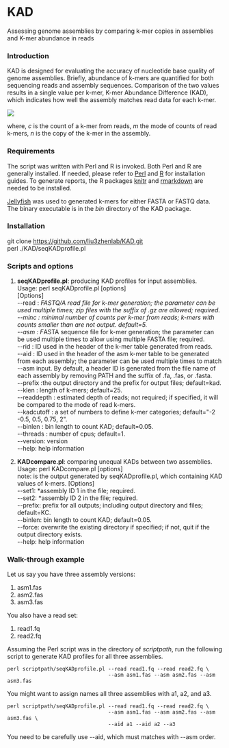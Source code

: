 # KAD
Assessing genome assemblies by comparing k-mer copies in assemblies and K-mer abundance in reads

### Introduction
KAD is designed for evaluating the accuracy of nucleotide base quality of genome assemblies. Briefly, abundance of k-mers are quantified for both sequencing reads and assembly sequences. Comparison of the two values results in a single value per k-mer, K-mer Abundance Difference (KAD), which indicates how well the assembly matches read data for each k-mer.


<img src="https://latex.codecogs.com/svg.latex?\Large&space;KAD=log2\frac{c+m}{m*(n+1)}" />

where, _c_ is the count of a k-mer from reads, _m_ the mode of counts of read k-mers, _n_ is the copy of the k-mer in the assembly. 

### Requirements
The script was written with Perl and R is invoked. Both Perl and R are generally installed. If needed, please refer to [Perl](https://www.perl.org/) and [R](https://www.r-project.org/) for installation guides. To generate reports, the R packages [knitr](https://github.com/yihui/knitr) and [rmarkdown](https://rmarkdown.rstudio.com) are needed to be installed.

[Jellyfish](https://www.cbcb.umd.edu/software/jellyfish/) was used to generated k-mers for either FASTA or FASTQ data. The binary executable is in the _bin_ directory of the KAD package.

### Installation
git clone https://github.com/liu3zhenlab/KAD.git  
perl ./KAD/seqKADprofile.pl

### Scripts and options
1. **seqKADprofile.pl**: producing KAD profiles for input assemblies.  
Usage: perl seqKADprofile.pl [options]  
[Options]  
    --read <file>:	*FASTQ/A read file for k-mer generation; the parameter can be used multiple times; zip files with the suffix of .gz are allowed; required.
    --minc <num>:	minimal number of counts per k-mer from reads; k-mers with counts smaller than <num> are not output. default=5.  
    --asm <file>:	F*ASTA sequence file for k-mer generation; the parameter can be used multiple times to allow using multiple FASTA file; required.  
    --rid <str>:	ID used in the header of the k-mer table generated from reads.  
    --aid <str>:	ID used in the header of the asm k-mer table to be generated from each assembly; the parameter can be used multiple times to match --asm input. By default, a header ID is generated from the file name of each assembly by removing PATH and the suffix of .fa, .fas, or .fasta.  
    --prefix <str>:the output directory and the prefix for output files; default=kad.  
    --klen <num>:  length of k-mers; default=25.  
    --readdepth <num>: estimated depth of reads; not required; if specified, it will be compared to the mode of read k-mers.  
    --kadcutoff <str of nums>: a set of numbers to define k-mer categories; default="-2 -0.5, 0.5, 0.75, 2".  
    --binlen <num>:		bin length to count KAD; default=0.05.  
    --threads <num>:		number of cpus; default=1.  
    --version:		version  
    --help:			help information
	
2. **KADcompare.pl**: comparing unequal KADs between two assemblies.	
Usage: perl KADcompare.pl [options] <kad>  
note: <kad> is the output generated by seqKADprofile.pl, which containing KAD values of k-mers.
[Options]  
    --set1:	*assembly ID 1 in the <kad> file; required.  
    --set2:	*assembly ID 2 in the <kad> file; required.  
    --prefix:	prefix for all outputs; including output directory and files; default=KC.  
    --binlen:	bin length to count KAD; default=0.05.  
    --force:	overwrite the existing directory if specified; if not, quit if the output directory exists.  
    --help: 	help information

### Walk-through example
Let us say you have three assembly versions:
1. asm1.fas
2. asm2.fas
3. asm3.fas

You also have a read set:
1. read1.fq
2. read2.fq

Assuming the Perl script was in the directory of _scriptpath_, run the following script to generate KAD profiles for all three assemblies.
```
perl scriptpath/seqKADprofile.pl --read read1.fq --read read2.fq \
                                 --asm asm1.fas --asm asm2.fas --asm asm3.fas
```

You might want to assign names all three assemblies with a1, a2, and a3.
```
perl scriptpath/seqKADprofile.pl --read read1.fq --read read2.fq \
                                 --asm asm1.fas --asm asm2.fas --asm asm3.fas \
                                 --aid a1 --aid a2 --a3
```
You need to be carefully use --aid, which must matches with --asm order.



